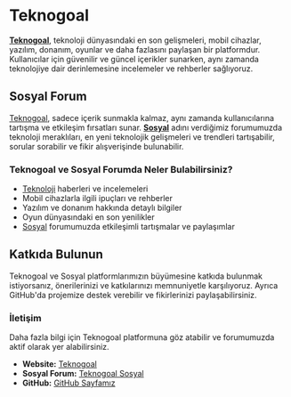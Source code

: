 # Teknogoal
[**Teknogoal**](https://teknogoal.com/), teknoloji dünyasındaki en son gelişmeleri, mobil cihazlar, yazılım, donanım, oyunlar ve daha fazlasını paylaşan bir platformdur. Kullanıcılar için güvenilir ve güncel içerikler sunarken, aynı zamanda teknolojiye dair derinlemesine incelemeler ve rehberler sağlıyoruz.

## Sosyal Forum
[Teknogoal](https://teknogoal.com/), sadece içerik sunmakla kalmaz, aynı zamanda kullanıcılarına tartışma ve etkileşim fırsatları sunar. [**Sosyal**](https://sosyal.teknogoal.com/) adını verdiğimiz forumumuzda teknoloji meraklıları, en yeni teknolojik gelişmeleri ve trendleri tartışabilir, sorular sorabilir ve fikir alışverişinde bulunabilir.

### Teknogoal ve Sosyal Forumda Neler Bulabilirsiniz?
- [Teknoloji](https://teknogoal.com/) haberleri ve incelemeleri
- Mobil cihazlarla ilgili ipuçları ve rehberler
- Yazılım ve donanım hakkında detaylı bilgiler
- Oyun dünyasındaki en son yenilikler
- [Sosyal](https://sosyal.teknogoal.com/) forumumuzda etkileşimli tartışmalar ve paylaşımlar

## Katkıda Bulunun
Teknogoal ve Sosyal platformlarımızın büyümesine katkıda bulunmak istiyorsanız, önerilerinizi ve katkılarınızı memnuniyetle karşılıyoruz. Ayrıca GitHub'da projemize destek verebilir ve fikirlerinizi paylaşabilirsiniz.

### İletişim
Daha fazla bilgi için Teknogoal platformuna göz atabilir ve forumumuzda aktif olarak yer alabilirsiniz.
- **Website:** [Teknogoal](https://teknogoal.com/)
- **Sosyal Forum:** [Teknogoal Sosyal](https://sosyal.teknogoal.com/)
- **GitHub:** [GitHub Sayfamız](https://github.com/teknogoal)
